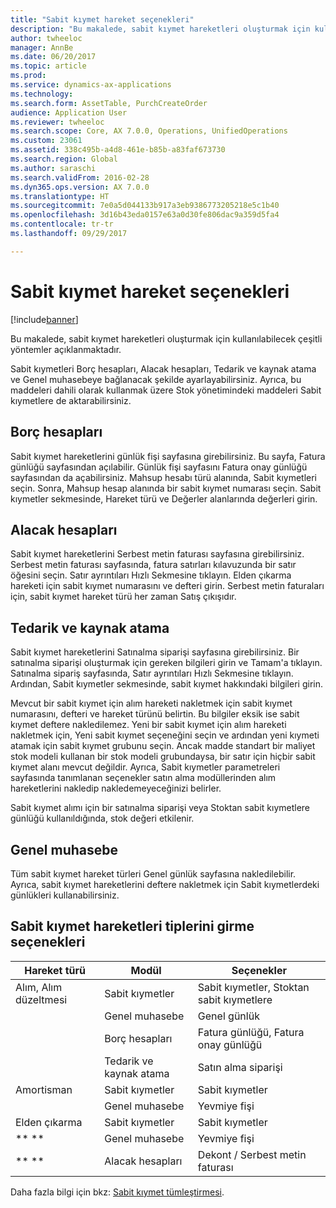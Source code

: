 ```yaml
---
title: "Sabit kıymet hareket seçenekleri"
description: "Bu makalede, sabit kıymet hareketleri oluşturmak için kullanılabilecek çeşitli yöntemler açıklanmaktadır."
author: twheeloc
manager: AnnBe
ms.date: 06/20/2017
ms.topic: article
ms.prod: 
ms.service: dynamics-ax-applications
ms.technology: 
ms.search.form: AssetTable, PurchCreateOrder
audience: Application User
ms.reviewer: twheeloc
ms.search.scope: Core, AX 7.0.0, Operations, UnifiedOperations
ms.custom: 23061
ms.assetid: 338c495b-a4d8-461e-b85b-a83faf673730
ms.search.region: Global
ms.author: saraschi
ms.search.validFrom: 2016-02-28
ms.dyn365.ops.version: AX 7.0.0
ms.translationtype: HT
ms.sourcegitcommit: 7e0a5d044133b917a3eb9386773205218e5c1b40
ms.openlocfilehash: 3d16b43eda0157e63a0d30fe806dac9a359d5fa4
ms.contentlocale: tr-tr
ms.lasthandoff: 09/29/2017

---
```


# <a name="fixed-asset-transaction-options"></a>Sabit kıymet hareket seçenekleri

[!include[banner](../includes/banner.md)]


Bu makalede, sabit kıymet hareketleri oluşturmak için kullanılabilecek çeşitli yöntemler açıklanmaktadır.

Sabit kıymetleri Borç hesapları, Alacak hesapları, Tedarik ve kaynak atama ve Genel muhasebeye bağlanacak şekilde ayarlayabilirsiniz. Ayrıca, bu maddeleri dahili olarak kullanmak üzere Stok yönetimindeki maddeleri Sabit kıymetlere de aktarabilirsiniz.

## <a name="accounts-payable"></a>Borç hesapları
Sabit kıymet hareketlerini günlük fişi sayfasına girebilirsiniz. Bu sayfa, Fatura günlüğü sayfasından açılabilir. Günlük fişi sayfasını Fatura onay günlüğü sayfasından da açabilirsiniz. Mahsup hesabı türü alanında, Sabit kıymetleri seçin. Sonra, Mahsup hesap alanında bir sabit kıymet numarası seçin. Sabit kıymetler sekmesinde, Hareket türü ve Değerler alanlarında değerleri girin.

## <a name="accounts-receivable"></a>Alacak hesapları
Sabit kıymet hareketlerini Serbest metin faturası sayfasına girebilirsiniz.  Serbest metin faturası sayfasında, fatura satırları kılavuzunda bir satır öğesini seçin. Satır ayrıntıları Hızlı Sekmesine tıklayın. Elden çıkarma hareketi için sabit kıymet numarasını ve defteri girin. Serbest metin faturaları için, sabit kıymet hareket türü her zaman Satış çıkışıdır.

## <a name="procurement-and-sourcing"></a>Tedarik ve kaynak atama
Sabit kıymet hareketlerini Satınalma siparişi sayfasına girebilirsiniz. Bir satınalma siparişi oluşturmak için gereken bilgileri girin ve Tamam'a tıklayın. Satınalma sipariş sayfasında, Satır ayrıntıları Hızlı Sekmesine tıklayın. Ardından, Sabit kıymetler sekmesinde, sabit kıymet hakkındaki bilgileri girin. 

Mevcut bir sabit kıymet için alım hareketi nakletmek için sabit kıymet numarasını, defteri ve hareket türünü belirtin. Bu bilgiler eksik ise sabit kıymet deftere nakledilemez. Yeni bir sabit kıymet için alım hareketi nakletmek için, Yeni sabit kıymet seçeneğini seçin ve ardından yeni kıymeti atamak için sabit kıymet grubunu seçin. Ancak madde standart bir maliyet stok modeli kullanan bir stok modeli grubundaysa, bir satır için hiçbir sabit kıymet alanı mevcut değildir. Ayrıca, Sabit kıymetler parametreleri sayfasında tanımlanan seçenekler satın alma modüllerinden alım hareketlerini nakledip nakledemeyeceğinizi belirler. 

Sabit kıymet alımı için bir satınalma siparişi veya Stoktan sabit kıymetlere günlüğü kullanıldığında, stok değeri etkilenir.

## <a name="general-ledger"></a>Genel muhasebe
Tüm sabit kıymet hareket türleri Genel günlük sayfasına nakledilebilir. Ayrıca, sabit kıymet hareketlerini deftere nakletmek için Sabit kıymetlerdeki günlükleri kullanabilirsiniz.

## <a name="options-for-entering-fixed-asset-transaction-types"></a>Sabit kıymet hareketleri tiplerini girme seçenekleri


| Hareket türü                    | Modül                   | Seçenekler                                   |
|-------------------------------------|--------------------------|-------------------------------------------|
| Alım, Alım düzeltmesi | Sabit kıymetler             | Sabit kıymetler, Stoktan sabit kıymetlere   |
|                                     | Genel muhasebe           | Genel günlük                           |
|                                     | Borç hesapları         | Fatura günlüğü, Fatura onay günlüğü |
|                                     | Tedarik ve kaynak atama | Satın alma siparişi                            |
| Amortisman                        | Sabit kıymetler             | Sabit kıymetler                              |
|                                     | Genel muhasebe           | Yevmiye fişi                           |
| Elden çıkarma                            | Sabit kıymetler             | Sabit kıymetler                              |
| ** **                               | Genel muhasebe           | Yevmiye fişi                           |
| ** **                               | Alacak hesapları      | Dekont / Serbest metin faturası                         |



Daha fazla bilgi için bkz: [Sabit kıymet tümleştirmesi](fixed-asset-integration.md).




